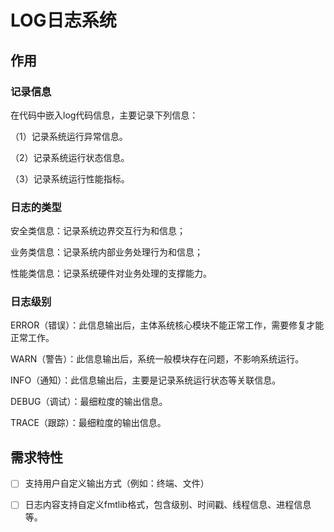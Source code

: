 # LOG日志系统

## 作用

### 记录信息

在代码中嵌入log代码信息，主要记录下列信息：

（1）记录系统运行异常信息。

（2）记录系统运行状态信息。

（3）记录系统运行性能指标。

### 日志的类型

安全类信息：记录系统边界交互行为和信息；

业务类信息：记录系统内部业务处理行为和信息；

性能类信息：记录系统硬件对业务处理的支撑能力。

### 日志级别

ERROR（错误）：此信息输出后，主体系统核心模块不能正常工作，需要修复才能正常工作。

WARN（警告）：此信息输出后，系统一般模块存在问题，不影响系统运行。

INFO（通知）：此信息输出后，主要是记录系统运行状态等关联信息。

DEBUG（调试）：最细粒度的输出信息。

TRACE（跟踪）：最细粒度的输出信息。

## 需求特性

- [ ] 支持用户自定义输出方式（例如：终端、文件）
- [ ] 日志内容支持自定义fmtlib格式，包含级别、时间戳、线程信息、进程信息等。


